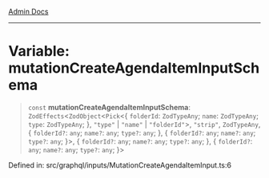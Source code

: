 [Admin Docs](/)

***

# Variable: mutationCreateAgendaItemInputSchema

> `const` **mutationCreateAgendaItemInputSchema**: `ZodEffects`\<`ZodObject`\<`Pick`\<\{ `folderId`: `ZodTypeAny`; `name`: `ZodTypeAny`; `type`: `ZodTypeAny`; \}, `"type"` \| `"name"` \| `"folderId"`\>, `"strip"`, `ZodTypeAny`, \{ `folderId?`: `any`; `name?`: `any`; `type?`: `any`; \}, \{ `folderId?`: `any`; `name?`: `any`; `type?`: `any`; \}\>, \{ `folderId?`: `any`; `name?`: `any`; `type?`: `any`; \}, \{ `folderId?`: `any`; `name?`: `any`; `type?`: `any`; \}\>

Defined in: src/graphql/inputs/MutationCreateAgendaItemInput.ts:6
